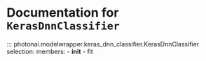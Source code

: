 # Documentation for `KerasDnnClassifier`
::: photonai.modelwrapper.keras_dnn_classifier.KerasDnnClassifier
selection:
  members:
    - __init__
    - fit